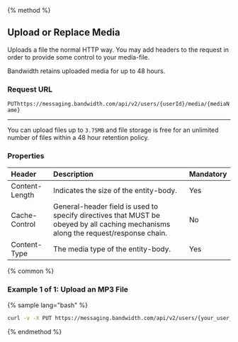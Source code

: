 {% method %}

## Upload or Replace Media
Uploads a file the normal HTTP way. You may add headers to the request in order to provide some control to your media-file.

Bandwidth retains uploaded media for up to 48 hours.

### Request URL
<code class="put">PUT</code>`https://messaging.bandwidth.com/api/v2/users/{userId}/media/{mediaName}`

---

<aside class="alert general small">
<p>
You can upload files up to <code>3.75MB</code> and file storage is free for an unlimited number of files within a 48 hour retention policy.
</p>
</aside>

### Properties
| Header         | Description                                                                                                                        | Mandatory |
|:---------------|:-----------------------------------------------------------------------------------------------------------------------------------|:----------|
| Content-Length | Indicates the size of the entity-body.                                                                                             | Yes       |
| Cache-Control  | General-header field is used to specify directives that MUST be obeyed by all caching mechanisms along the request/response chain. | No        |
| Content-Type   | The media type of the entity-body.                                                                                                 | Yes        |

{% common %}

### Example 1 of 1: Upload an MP3 File

{% sample lang="bash" %}

```bash
curl -v -X PUT https://messaging.bandwidth.com/api/v2/users/{your_user_id}/media/{file.mp3} -H "Content-Type: audio/mpeg" -u {{token}}:{{secret}} --data-binary "@{/filepath/file.mp3}"
```
{% endmethod %}
